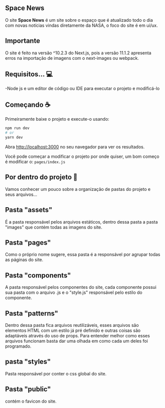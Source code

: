 ## Space News

O site <b>Space News</b> é um site sobre o espaço que é atualizado todo o dia com novas notícias vindas diretamente da NASA, o foco do site é em ui/ux.


## Importante

<p>O site é feito na versão ^10.2.3 do Next.js, pois a versão 11.1.2 apresenta erros na importação de imagens com o next-images ou webpack.</p>

## Requisitos... :computer:

-Node js e um editor de código ou IDE para executar o projeto e modificá-lo


## Começando ☕

Primeiramente baixe o projeto e execute-o usando:

```bash
npm run dev
# or
yarn dev
```

Abra [http://localhost:3000](http://localhost:3000) no seu navegador para ver os resultados.

Você pode começar a modificar o projeto por onde quiser, um bom começo é modificar o: `pages/index.js`


## Por dentro do projeto :open_file_folder:

Vamos conhecer um pouco sobre a organização de pastas do projeto e seus arquivos...


## Pasta "assets"

É a pasta responsável pelos arquivos estáticos, dentro dessa pasta a pasta "images" que contém todas as imagens do site.

## Pasta "pages"

Como o próprio nome sugere, essa pasta é a responsável por agrupar todas as páginas do site.


## Pasta "components"

A pasta responsável pelos componentes do site, cada componente possui sua pasta com o arquivo .js e o "style.js" responsável pelo estilo do componente.


## Pasta "patterns"

Dentro dessa pasta fica arquivos reutilizáveis, esses arquivos são elementos HTML com um estilo já pré definido e outras coisas são adaptáveis através do uso de props. Para entender melhor como esses arquivos funcionam basta dar uma olhada em como cada um deles foi programado.

## pasta "styles"

Pasta responsável por conter o css global do site.

## Pasta "public"

contém o favicon do site.